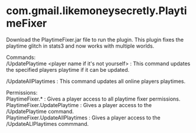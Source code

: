  # com.gmail.likemoneysecretly.PlaytimeFixer        
Download the PlaytimeFixer.jar file to run the plugin. This plugin fixes the playtime glitch in stats3 and now works with multiple worlds.            
                               
Commands:                            
  /UpdatePlaytime <player name if it's not yourself> : This command updates the specified players playtime if it can be updated.   
  
  /UpdateAllPlaytimes : This command updates all online players playtimes.            
                                   
Permissions:                                                                                
  PlaytimeFixer.* : Gives a player access to all playtime fixer permissions.                                                          
  PlaytimeFixer.UpdatePlaytime : Gives a player access to the /UpdatePlaytime command.                                                    
  PlaytimeFixer.UpdateAllPlaytimes : Gives a player access to the /UpdateALlPlaytimes commmand.                                                           
